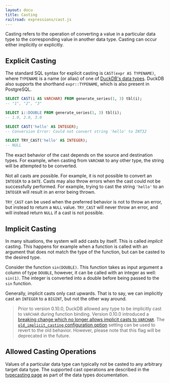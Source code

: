 ```yaml
---
layout: docu
title: Casting
railroad: expressions/cast.js
---
```


<div id="rrdiagram"></div>

Casting refers to the operation of converting a value in a particular data type to the corresponding value in another data type.
Casting can occur either implicitly or explicitly.

## Explicit Casting

The standard SQL syntax for explicit casting is `CAST(expr AS TYPENAME)`, where `TYPENAME` is a name (or alias) of one of [DuckDB's data types](../data_types/overview). DuckDB also supports the shorthand `expr::TYPENAME`, which is also present in PostgreSQL.

```sql
SELECT CAST(i AS VARCHAR) FROM generate_series(1, 3) tbl(i);
-- "1", "2", "3"
```
```sql
SELECT i::DOUBLE FROM generate_series(1, 3) tbl(i);
-- 1.0, 2.0, 3.0
```
```sql
SELECT CAST('hello' AS INTEGER);
-- Conversion Error: Could not convert string 'hello' to INT32
```
```sql
SELECT TRY_CAST('hello' AS INTEGER);
-- NULL
```

The exact behavior of the cast depends on the source and destination types. For example, when casting from `VARCHAR` to any other type, the string will be attempted to be converted.

Not all casts are possible. For example, it is not possible to convert an `INTEGER` to a `DATE`. Casts may also throw errors when the cast could not be successfully performed. For example, trying to cast the string `'hello'` to an `INTEGER` will result in an error being thrown.

`TRY_CAST` can be used when the preferred behavior is not to throw an error, but instead to return a `NULL` value. `TRY_CAST` will never throw an error, and will instead return `NULL` if a cast is not possible.

## Implicit Casting

In many situations, the system will add casts by itself. This is called *implicit* casting. This happens for example when a function is called with an argument that does not match the type of the function, but can be casted to the desired type.

Consider the function `sin(DOUBLE)`. This function takes as input argument a column of type `DOUBLE`, however, it can be called with an integer as well: `sin(1)`. The integer is converted into a double before being passed to the `sin` function.

Generally, implicit casts only cast upwards. That is to say, we can implicitly cast an `INTEGER` to a `BIGINT`, but not the other way around.

> Prior to version 0.10.0, DuckDB allowed any type to be implicitly cast to `VARCHAR` during function binding.
> Version 0.10.0 introduced a [breaking change which no longer allows implicit casts to `VARCHAR`](/2024/02/13/announcing-duckdb-0100#breaking-sql-changes).
> The [`old_implicit_casting` configuration option](../pragmas#implicit-casting-to-varchar) setting can be used to revert to the old behavior.
> However, please note that this flag will be deprecated in the future.

## Allowed Casting Operations

Values of a particular data type can typically not be casted to any arbitrary target data type. The supported cast operations are described in the [typecasting page](../data_types/typecasting) as part of the data types documentation.
